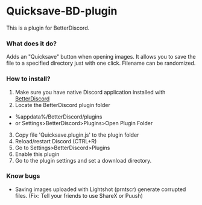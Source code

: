 # Quicksave-BD-plugin
This is a plugin for BetterDiscord.

### What does it do?
Adds an "Quicksave" button when opening images. It allows you to save the file to a specified directory just with one click. Filename can be randomized.


### How to install?
1. Make sure you have native Discord application installed with [BetterDiscord](https://betterdiscord.net)
2. Locate the BetterDiscord plugin folder
  * %appdata%/BetterDiscord/plugins
  * or Settings>BetterDiscord>Plugins>Open Plugin Folder
3. Copy file 'Quicksave.plugin.js' to the plugin folder
4. Reload/restart Discord (CTRL+R)
5. Go to Settings>BetterDiscord>Plugins
6. Enable this plugin
7. Go to the plugin settings and set a download directory.


### Know bugs
* Saving images uploaded with Lightshot (prntscr) generate corrupted files. (Fix: Tell your friends to use ShareX or Puush)
